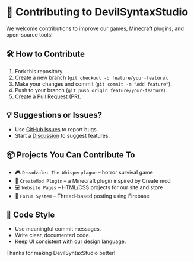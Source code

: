 # 🤝 Contributing to DevilSyntaxStudio

We welcome contributions to improve our games, Minecraft plugins, and open-source tools!

## 🛠 How to Contribute

1. Fork this repository.
2. Create a new branch (`git checkout -b feature/your-feature`).
3. Make your changes and commit (`git commit -m "Add feature"`).
4. Push to your branch (`git push origin feature/your-feature`).
5. Create a Pull Request (PR).

## 💡 Suggestions or Issues?

- Use [GitHub Issues](https://github.com/DevilSyntaxStudio/issues) to report bugs.
- Start a [Discussion](https://github.com/orgs/DevilSyntaxStudio/discussions) to suggest features.

## 📦 Projects You Can Contribute To

- 🎮 `Dreadvale: The Whisperplague` – horror survival game
- 🔌 `CreateMod Plugin` – a Minecraft plugin inspired by Create mod
- 💻 `Website Pages` – HTML/CSS projects for our site and store
- 📄 `Forum System` – Thread-based posting using Firebase

## 📃 Code Style

- Use meaningful commit messages.
- Write clear, documented code.
- Keep UI consistent with our design language.

Thanks for making DevilSyntaxStudio better!

